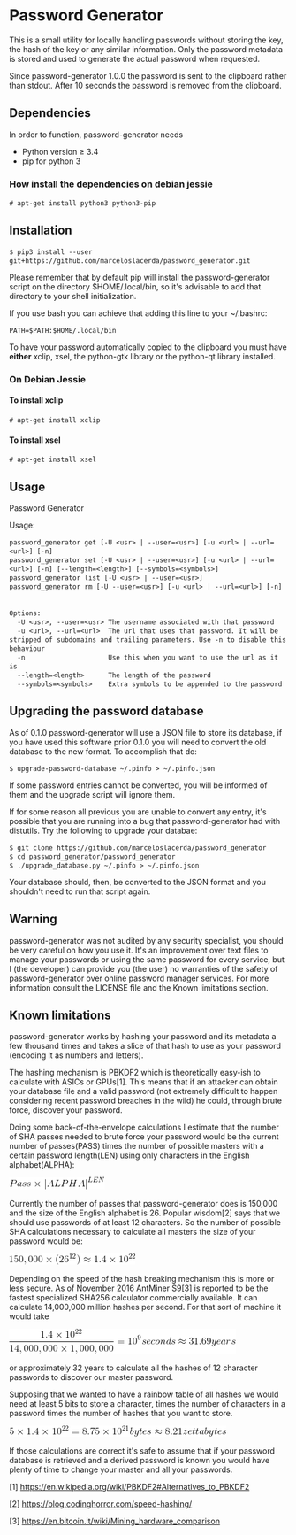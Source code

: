 # Password Generator

This is a small utility for locally handling passwords without storing
the key, the hash of the key or any similar information. Only the
password metadata is stored and used to generate the actual password
when requested.

Since password-generator 1.0.0 the password is sent to the clipboard rather
than stdout. After 10 seconds the password is removed from the clipboard.

## Dependencies

In order to function, password-generator needs

* Python version ≥ 3.4
* pip for python 3

### How install the dependencies on debian jessie

    # apt-get install python3 python3-pip

    
## Installation

    $ pip3 install --user git+https://github.com/marceloslacerda/password_generator.git

Please remember that by default pip will install the password-generator script
on the directory $HOME/.local/bin, so it's advisable to add that directory to
your shell initialization.

If you use bash you can achieve that adding this line to your ~/.bashrc:

    PATH=$PATH:$HOME/.local/bin

To have your password automatically copied to the clipboard you must have **either** xclip, xsel, the python-gtk
library or the python-qt library installed.

### On Debian Jessie

#### To install xclip

    # apt-get install xclip

#### To install xsel

    # apt-get install xsel


## Usage

Password Generator

Usage:

    password_generator get [-U <usr> | --user=<usr>] [-u <url> | --url=<url>] [-n]
    password_generator set [-U <usr> | --user=<usr>] [-u <url> | --url=<url>] [-n] [--length=<length>] [--symbols=<symbols>]
    password_generator list [-U <usr> | --user=<usr>]
    password_generator rm [-U --user=<usr>] [-u <url> | --url=<url>] [-n]


    Options:
      -U <usr>, --user=<usr> The username associated with that password
      -u <url>, --url=<url>  The url that uses that password. It will be stripped of subdomains and trailing parameters. Use -n to disable this behaviour
      -n                     Use this when you want to use the url as it is
      --length=<length>      The length of the password
      --symbols=<symbols>    Extra symbols to be appended to the password

## Upgrading the password database

As of 0.1.0 password-generator will use a JSON file to store its
database, if you have used this software prior 0.1.0 you will need to
convert the old database to the new format. To accomplish that do:

    $ upgrade-password-database ~/.pinfo > ~/.pinfo.json

If some password entries cannot be converted, you will be informed of
them and the upgrade script will ignore them.

If for some reason all previous you are unable to convert any entry,
it's possible that you are running into a bug that password-generator
had with distutils. Try the following to upgrade your databae:

	$ git clone https://github.com/marceloslacerda/password_generator
	$ cd password_generator/password_generator
	$ ./upgrade_database.py ~/.pinfo > ~/.pinfo.json

Your database should, then, be converted to the JSON format and you
shouldn't need to run that script again.

## Warning

password-generator was not audited by any security specialist, you should be
very careful on how you use it. It's an improvement over text files to
manage your passwords or using the same password for every service, but I (the
developer) can provide you (the user) no warranties of the safety of
password-generator over online password manager services. For more information
consult the LICENSE file and the Known limitations section.

## Known limitations

password-generator works by hashing your password and its metadata a few
thousand times and takes a slice of that hash to use as your password (encoding
it as numbers and letters).

The hashing mechanism is PBKDF2 which is theoretically easy-ish to calculate
with ASICs or GPUs[1]. This means that if an attacker can obtain your database
file and a valid password (not extremely difficult to happen considering recent
password breaches in the wild) he could, through brute force, discover your
password.

Doing some back-of-the-envelope calculations I estimate that the number of
SHA passes needed to brute force your password would be the current number of
passes(PASS) times the number of possible masters with a certain password
length(LEN) using only characters in the English alphabet(ALPHA):

![Equation 1](/equations/equation1.gif)

Currently the number of passes that password-generator does is 150,000 and the
size of the English alphabet is 26. Popular wisdom[2] says that we should
use passwords of at least 12 characters. So the number of possible SHA
calculations necessary to calculate all masters the size of your password would
be:

![Equation 2](/equations/equation2.gif)

Depending on the speed of the hash breaking mechanism this is more or less
secure. As of November 2016 AntMiner S9[3] is reported to be the fastest
specialized SHA256 calculator commercially available. It can calculate
14,000,000 million hashes per second. For that sort of machine it would take

![Equation 3](/equations/equation3.gif)

or approximately 32 years to calculate all the hashes of 12 character
passwords to discover our master password.

Supposing that we wanted to have a rainbow table of all hashes we would need at
least 5 bits to store a character, times the number of characters in a password
times the number of hashes that you want to store.

![Equation 4](/equations/equation4.gif)

If those calculations are correct it's safe to assume that if your password
database is retrieved and a derived password is known you would have plenty
of time to change your master and all your passwords.

[1] https://en.wikipedia.org/wiki/PBKDF2#Alternatives_to_PBKDF2

[2] https://blog.codinghorror.com/speed-hashing/

[3] https://en.bitcoin.it/wiki/Mining_hardware_comparison
